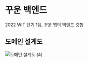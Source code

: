 # 꾸운 백엔드 
2022 WIT 단기 1팀, 꾸운 앱의 백엔드 깃헙

## 도메인 설계도
![도메인 설계도 (4)](https://user-images.githubusercontent.com/47394504/184370367-6c8c5f1f-85b4-4b1d-ba57-b994e44ba224.png)

